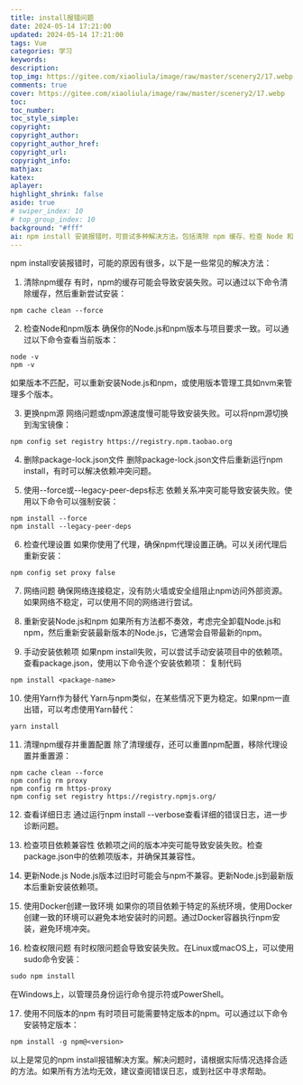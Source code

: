 ```yaml
---
title: install报错问题
date: 2024-05-14 17:21:00
updated: 2024-05-14 17:21:00
tags: Vue
categories: 学习
keywords: 
description:
top_img: https://gitee.com/xiaoliula/image/raw/master/scenery2/17.webp
comments: true
cover: https://gitee.com/xiaoliula/image/raw/master/scenery2/17.webp
toc:
toc_number:
toc_style_simple:
copyright:
copyright_author:
copyright_author_href:
copyright_url:
copyright_info:
mathjax:
katex:
aplayer:
highlight_shrink: false
aside: true
# swiper_index: 10
# top_group_index: 10
background: "#fff"
ai: npm install 安装报错时，可尝试多种解决方法。包括清除 npm 缓存、检查 Node 和 npm 版本、更换 npm 源、删除 package - lock.json 文件、使用特定标志强制安装、检查代理设置、排查网络问题、重新安装 Node.js 和 npm、手动安装依赖项、用 Yarn 替代、清理缓存并重置配置、查看详细日志等，还需检查依赖兼容性、更新 Node.js 等，解决时按需选择，若都无效可查日志或求助社区。
---
```


npm install安装报错时，可能的原因有很多，以下是一些常见的解决方法：
1. 清除npm缓存
有时，npm的缓存可能会导致安装失败。可以通过以下命令清除缓存，然后重新尝试安装：
```language
npm cache clean --force
```
2. 检查Node和npm版本
确保你的Node.js和npm版本与项目要求一致。可以通过以下命令查看当前版本：
```language
node -v
npm -v
```
如果版本不匹配，可以重新安装Node.js和npm，或使用版本管理工具如nvm来管理多个版本。

3. 更换npm源
网络问题或npm源速度慢可能导致安装失败。可以将npm源切换到淘宝镜像：
```language
npm config set registry https://registry.npm.taobao.org
```

4. 删除package-lock.json文件
删除package-lock.json文件后重新运行npm install，有时可以解决依赖冲突问题。

5. 使用--force或--legacy-peer-deps标志
依赖关系冲突可能导致安装失败。使用以下命令可以强制安装：
```language
npm install --force
npm install --legacy-peer-deps
```

6. 检查代理设置
如果你使用了代理，确保npm代理设置正确。可以关闭代理后重新安装：
```language
npm config set proxy false
```

7. 网络问题
确保网络连接稳定，没有防火墙或安全组阻止npm访问外部资源。如果网络不稳定，可以使用不同的网络进行尝试。

8. 重新安装Node.js和npm
如果所有方法都不奏效，考虑完全卸载Node.js和npm，然后重新安装最新版本的Node.js，它通常会自带最新的npm。

9. 手动安装依赖项
如果npm install失败，可以尝试手动安装项目中的依赖项。查看package.json，使用以下命令逐个安装依赖项：
复制代码
```language
npm install <package-name>
```

10. 使用Yarn作为替代
Yarn与npm类似，在某些情况下更为稳定。如果npm一直出错，可以考虑使用Yarn替代：
```language
yarn install
```

11. 清理npm缓存并重置配置
除了清理缓存，还可以重置npm配置，移除代理设置并重置源：
```language
npm cache clean --force
npm config rm proxy
npm config rm https-proxy
npm config set registry https://registry.npmjs.org/
```

12. 查看详细日志
通过运行npm install --verbose查看详细的错误日志，进一步诊断问题。

13. 检查项目依赖兼容性
依赖项之间的版本冲突可能导致安装失败。检查package.json中的依赖项版本，并确保其兼容性。

14. 更新Node.js
Node.js版本过旧时可能会与npm不兼容。更新Node.js到最新版本后重新安装依赖项。

15. 使用Docker创建一致环境
如果你的项目依赖于特定的系统环境，使用Docker创建一致的环境可以避免本地安装时的问题。通过Docker容器执行npm安装，避免环境冲突。

16. 检查权限问题
有时权限问题会导致安装失败。在Linux或macOS上，可以使用sudo命令安装：
```language
sudo npm install
```
在Windows上，以管理员身份运行命令提示符或PowerShell。

17. 使用不同版本的npm
有时项目可能需要特定版本的npm。可以通过以下命令安装特定版本：
```language
npm install -g npm@<version>
```

以上是常见的npm install报错解决方案。解决问题时，请根据实际情况选择合适的方法。如果所有方法均无效，建议查阅错误日志，或到社区中寻求帮助。